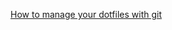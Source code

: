 [How to manage your dotfiles with git](https://fwuensche.medium.com/how-to-manage-your-dotfiles-with-git-f7aeed8adf8b)
